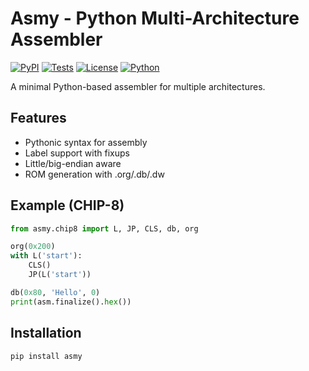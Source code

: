 # Asmy - Python Multi-Architecture Assembler

[![PyPI](https://img.shields.io/pypi/v/asmy)](https://pypi.org/project/asmy/)
[![Tests](https://github.com/zserge/asmy/actions/workflows/test.yml/badge.svg)](https://github.com/zserge/asmy/actions)
[![License](https://img.shields.io/github/license/zserge/asmy)](LICENSE)
[![Python](https://img.shields.io/pypi/pyversions/asmy)](https://pypi.org/project/asmy/)

A minimal Python-based assembler for multiple architectures.

## Features

- Pythonic syntax for assembly
- Label support with fixups
- Little/big-endian aware
- ROM generation with .org/.db/.dw

## Example (CHIP-8)

```python
from asmy.chip8 import L, JP, CLS, db, org

org(0x200)
with L('start'):
    CLS()
    JP(L('start'))

db(0x80, 'Hello', 0)
print(asm.finalize().hex())
```

## Installation

```bash
pip install asmy
```
